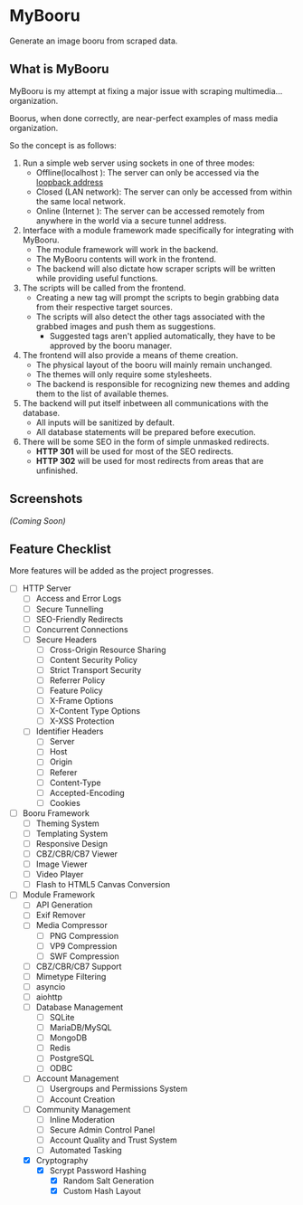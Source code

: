 # MyBooru
Generate an image booru from scraped data.

## What is MyBooru
MyBooru is my attempt at fixing a major issue with scraping multimedia... organization.

Boorus, when done correctly, are near-perfect examples of mass media organization.

So the concept is as follows:

1. Run a simple web server using sockets in one of three modes:
	- Offline(localhost  ): The server can only be accessed via the [loopback address](http://127.0.0.1/)
	- Closed (LAN network): The server can only be accessed from within the same local network.
	- Online (Internet   ): The server can be accessed remotely from anywhere in the world via a secure tunnel address.
2. Interface with a module framework made specifically for integrating with MyBooru.
	- The module framework will work in the backend.
	- The MyBooru contents will work in the frontend.
	- The backend will also dictate how scraper scripts will be written while providing useful functions.
3. The scripts will be called from the frontend.
	- Creating a new tag will prompt the scripts to begin grabbing data from their respective target sources.
	- The scripts will also detect the other tags associated with the grabbed images and push them as suggestions.
		- Suggested tags aren't applied automatically, they have to be approved by the booru manager.
4. The frontend will also provide a means of theme creation.
	- The physical layout of the booru will mainly remain unchanged.
	- The themes will only require some stylesheets.
	- The backend is responsible for recognizing new themes and adding them to the list of available themes.
5. The backend will put itself inbetween all communications with the database.
	- All inputs will be sanitized by default.
	- All database statements will be prepared before execution.
6. There will be some SEO in the form of simple unmasked redirects.
	- **HTTP 301** will be used for most of the SEO redirects.
	- **HTTP 302** will be used for most redirects from areas that are unfinished.
		
## Screenshots
*(Coming Soon)*

## Feature Checklist
More features will be added as the project progresses.

- [ ] HTTP Server
	- [ ] Access and Error Logs
	- [ ] Secure Tunnelling
	- [ ] SEO-Friendly Redirects
	- [ ] Concurrent Connections
	- [ ] Secure Headers
		- [ ] Cross-Origin Resource Sharing
		- [ ] Content Security Policy
		- [ ] Strict Transport Security
		- [ ] Referrer Policy
		- [ ] Feature Policy
		- [ ] X-Frame Options
		- [ ] X-Content Type Options
		- [ ] X-XSS Protection
	- [ ] Identifier Headers
		- [ ] Server
		- [ ] Host
		- [ ] Origin
		- [ ] Referer
		- [ ] Content-Type
		- [ ] Accepted-Encoding
		- [ ] Cookies
- [ ] Booru Framework
	- [ ] Theming System
	- [ ] Templating System
	- [ ] Responsive Design
	- [ ] CBZ/CBR/CB7 Viewer
	- [ ] Image Viewer
	- [ ] Video Player
	- [ ] Flash to HTML5 Canvas Conversion
- [ ] Module Framework
	- [ ] API Generation
	- [ ] Exif Remover
	- [ ] Media Compressor
		- [ ] PNG Compression
		- [ ] VP9 Compression
		- [ ] SWF Compression
	- [ ] CBZ/CBR/CB7 Support
	- [ ] Mimetype Filtering
	- [ ] asyncio
	- [ ] aiohttp
	- [ ] Database Management
		- [ ] SQLite
		- [ ] MariaDB/MySQL
		- [ ] MongoDB
		- [ ] Redis
		- [ ] PostgreSQL
		- [ ] ODBC
	- [ ] Account Management
		- [ ] Usergroups and Permissions System
		- [ ] Account Creation
	- [ ] Community Management
		- [ ] Inline Moderation
		- [ ] Secure Admin Control Panel
		- [ ] Account Quality and Trust System
		- [ ] Automated Tasking
	- [x] Cryptography
		- [x] Scrypt Password Hashing
			- [x] Random Salt Generation
			- [x] Custom Hash Layout